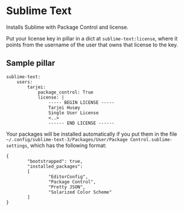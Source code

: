 Sublime Text
============

Installs Sublime with Package Control and license.

Put your license key in pillar in a dict at `sublime-text:license`, where it points from the username of the user that owns that license to the key.


Sample pillar
-------------

```
sublime-text:
    users:
        tarjei:
            package_control: True
            license: |
                ----- BEGIN LICENSE -----
                Tarjei Husøy
                Single User License
                <..>
                ------ END LICENSE ------

```

Your packages will be installed automatically if you put them in the file `~/.config/sublime-text-3/Packages/User/Package Control.sublime-settings`, which has the following format:

```
{
        "bootstrapped": true,
        "installed_packages":
        [
                "EditorConfig",
                "Package Control",
                "Pretty JSON",
                "Solarized Color Scheme"
        ]
}
```
